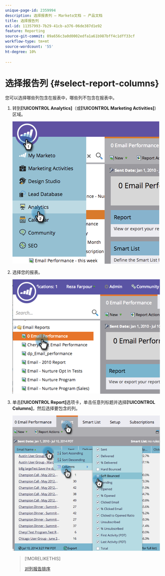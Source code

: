 ```yaml
---
unique-page-id: 2359994
description: 选择报表列 — Marketo文档 — 产品文档
title: 选择报告列
exl-id: 11357993-7b29-41cb-a376-06de387d1e92
feature: Reporting
source-git-commit: 09a656c3a0d0002edfa1a61b987bff4c1dff33cf
workflow-type: tm+mt
source-wordcount: '55'
ht-degree: 10%

---
```


# 选择报告列 {#select-report-columns}

您可以选择哪些列包含在报表中，哪些列不包含在报表中。

1. 转到&#x200B;**[!UICONTROL Analytics]**（或&#x200B;**[!UICONTROL Marketing Activities]**）区域。

   ![](assets/image2014-9-16-10-3a43-3a0.png)

1. 选择您的报表。

   ![](assets/image2014-9-16-10-3a43-3a5.png)

1. 单击&#x200B;**[!UICONTROL Report]**&#x200B;选项卡，单击任意列标题并选择&#x200B;**[!UICONTROL Columns]**，然后选择要包含的列。

   ![](assets/image2014-9-16-10-3a43-3a9.png)

   >[!MORELIKETHIS]
   >
   >[对列报告排序](/help/marketo/product-docs/reporting/basic-reporting/editing-reports/sort-report-on-columns.md)
